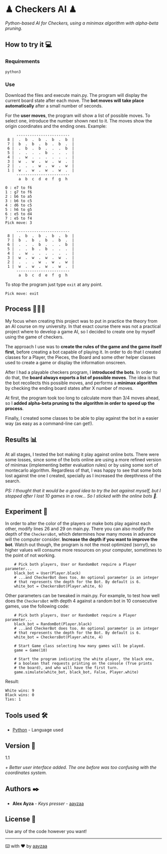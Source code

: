 # ♟ Checkers AI ♟

_Python-based AI for Checkers, using a minimax algorithm with alpha-beta pruning._

## How to try it 💻

### Requirements

```
python3
```

### Use

Download the files and execute main.py. The program will display the current board state after each move. The **bot moves will take place automatically** after a small number of seconds.

For the **user moves**, the program will show a list of possible moves. To select one, introduce the number shown next to it. The moves show the origin coordinates and the ending ones. Example:

```
     ------------------------
 8 |  .  b  .  b  .  b  .  b  | 
 7 |  b  .  b  .  b  .  b  .  | 
 6 |  .  b  .  b  .  .  .  b  | 
 5 |  .  .  .  .  b  .  .  .  | 
 4 |  .  w  .  .  .  .  .  .  | 
 3 |  w  .  w  .  w  .  w  .  | 
 2 |  .  .  .  w  .  w  .  w  | 
 1 |  w  .  w  .  w  .  w  .  | 
     ------------------------
      a  b  c  d  e  f  g  h 

0 : e7 to f6
1 : g7 to f6
2 : b6 to a5
3 : b6 to c5
4 : d6 to c5
5 : h6 to g5
6 : e5 to d4
7 : e5 to f4
Pick move: 3

     ------------------------
 8 |  .  b  .  b  .  b  .  b  | 
 7 |  b  .  b  .  b  .  b  .  | 
 6 |  .  .  .  b  .  .  .  b  | 
 5 |  .  .  b  .  b  .  .  .  | 
 4 |  .  w  .  .  .  .  .  .  | 
 3 |  w  .  w  .  w  .  w  .  | 
 2 |  .  .  .  w  .  w  .  w  | 
 1 |  w  .  w  .  w  .  w  .  | 
     ------------------------
      a  b  c  d  e  f  g  h 
```

To stop the program just type `exit` at any point.

```
Pick move: exit
```

## Process 👩🏽‍💻

My focus when creating this project was to put in practice the theory from an AI course on my university. In that exact course there was not a practical project where to develop a game AI, so I decided to create one by myself using the game of checkers.

The approach I use was to **create the rules of the game and the game itself first**, before creating a bot capable of playing it. In order to do that I created classes for a Player, the Pieces, the Board and some other helper classes used to create a game or display the information onscreen.

After I had a playable checkers program, I **introduced the bots**. In order to do that, the **board always exports a list of possible moves**. The idea is that the bot recollects this possible moves, and performs a **minimax algorithm** by checking the ending board states after X number of moves. 

At first, the program took too long to calculate more than 3/4 moves ahead, so I **added alpha-beta pruning to the algorithm in order to speed up the process**.

Finally, I created some classes to be able to play against the bot in a easier way (as easy as a command-line can get!).

## Results 📊

At all stages, I tested the bot making it play against online bots. There were some losses, since some of the bots online are using a more refined version of minimax (implementing better evaluation rules) or by using some sort of montecarlo algorithm. Regardless of that, I was happy to see that some bots lost against the one I created, specially as I increased the deepthness of the search. 

_PS: I thought that it would be a good idea to try the bot against myself, but I stopped after I lost 10 games in a row... So I sticked with the online bots 🙂._

## Experiment 🔬

In order to alter the color of the players or make bots play against each other, modify lines 26 and 29 on main.py.
There you can also modify the depth of the ```CheckersBot```, which determines how many moves in advance will the computer consider. **Increase the depth if you want to improve the bot**. Watch out though, the program is not the most optimized (sorry!), so higher values will consume more resources on your computer, sometimes to the point of not working.

```
    # Pick both players, User or RandomBot require a Player parameter...
    black_bot = User(Player.black)
    # ...and CheckerBot does too. An optional parameter is an integer
    # that represents the depth for the Bot. By default is 6.
    white_bot = CheckersBot(Player.white, 6)
```

Other parameters can be tweaked in main.py. For example, to test how well does the ```CheckersBot``` with depth 4 against a random bot in 10 consecutive games, use the following code:

```
    # Pick both players, User or RandomBot require a Player parameter...
    black_bot = RandomBot(Player.black)
    # ...and CheckerBot does too. An optional parameter is an integer
    # that represents the depth for the Bot. By default is 6.
    white_bot = CheckersBot(Player.white, 4)

    # Start Game class selecting how many games will be played.
    game = Game(10)

    # Start the program indicating the white player, the black one,
    # a boolean that requests printing on the console (True prints
    # the board), and who will have the first turn.
    game.simulate(white_bot, black_bot, False, Player.white)
```

Result:

```
White wins: 9
Black wins: 0
Ties: 1
```

## Tools used 🛠️

* [Python](https://www.python.org/) - Language used

## Version 📌

1.1

_+ Better user interface added. The one before was too confusing with the coordinates system._

## Authors ✒️

* **Alex Ayza** - *Keys presser* - [aayzaa](https://github.com/aayzaa)

## License 📄

Use any of the code however you want!

---
⌨️ with ❤️ by [aayzaa](https://https://github.com/aayzaa)
